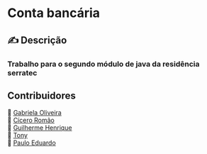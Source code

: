 # Conta bancária

## ✍ Descrição
### Trabalho para o segundo módulo de java da residência serratec

## Contribuidores
:woman: <a href="https://github.com/Gabriela-Oliveira">Gabriela Oliveira</a></br>
:boy: <a href="https://github.com/ciceromngr">Cícero Romão </a></br>
:boy: <a href="https://github.com/BrGUILHERMEHenrique">Guilherme Henrique </a></br>
:boy: <a href="https://github.com/TonyMEsteves">Tony</a></br>
:boy: <a href="https://github.com/PauloDudu">Paulo Eduardo</a></br>
